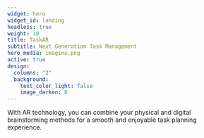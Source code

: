 ```yaml
---
widget: hero
widget_id: landing
headless: true
weight: 10
title: TaskAR
subtitle: Next Generation Task Management
hero_media: imagine.png
active: true
design:
  columns: "2"
  background:
    text_color_light: false
    image_darken: 0
---
```

With AR technology, you can combine your physical and digital brainstorming methods for a smooth and enjoyable task planning experience.
